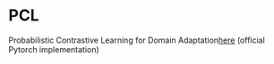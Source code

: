 # PCL
Probabilistic Contrastive Learning for Domain Adaptation[here](https://arxiv.org/abs/2111.06021) (official Pytorch implementation)
 
